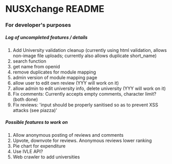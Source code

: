 # NUSXchange README
### For developer's purposes
##### Log of uncompleted features / details
1. Add University validation cleanup (currently using html validation, allows non-image file uploads; currently also allows duplicate short_name)
2. search function
3. get name from openid
4. remove duplicates for module mapping
5. admin version of module mapping page
6. allow user to edit own review (YYY will work on it)
7. allow admin to edit university info, delete university (YYY will work on it)
8. Fix comments: Currently accepts empty comments, character limit? (both done)
9. Fix reviews: 'input should be properly sanitised so as to prevent XSS attacks (see piazza)'

##### Possible features to work on
1. Allow anonymous posting of reviews and comments
2. Upvote, downvote for reviews. Anonymous reviews lower ranking
3. Pie chart for expenditure
4. Use IVLE API?
5. Web crawler to add universities
